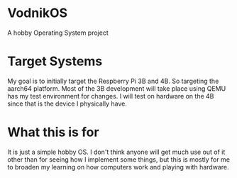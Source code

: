 # VodnikOS
A hobby Operating System project

# Target Systems

My goal is to initially target the Respberry Pi 3B and 4B. So targeting the aarch64 platform. Most of the 3B development will take place using QEMU has my test environment for changes. I will test on hardware on the 4B since that is the device I physically have.

# What this is for

It is just a simple hobby OS. I don't think anyone will get much use out of it other than for seeing how I implement some things, but this is mostly for me to broaden my learning on how computers work and playing with hardware. 
